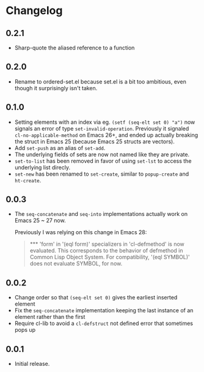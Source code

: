 # Changelog

## 0.2.1

- Sharp-quote the aliased reference to a function

## 0.2.0

- Rename to ordered-set.el because set.el is a bit too ambitious, even though it surprisingly isn't taken.

## 0.1.0

- Setting elements with an index via eg. `(setf (seq-elt set 0) "a")` now signals an error of type `set-invalid-operation`. Previously it signaled `cl-no-applicable-method` on Emacs 26+, and ended up actually breaking the struct in Emacs 25 (because Emacs 25 structs are vectors).
- Add `set-push` as an alias of `set-add`.
- The underlying fields of sets are now not named like they are private.
- `set-to-list` has been removed in favor of using `set-lst` to access the underlying list direcly.
- `set-new` has been renamed to `set-create`, similar to `popup-create` and `ht-create`.

## 0.0.3

- The `seq-concatenate` and `seq-into` implementations actually work on Emacs 25 ~ 27 now.

  Previously I was relying on this change in Emacs 28:

  > \*\*\* 'form' in '(eql form)' specializers in 'cl-defmethod' is now evaluated.
  > This corresponds to the behavior of defmethod in Common Lisp Object System.
  > For compatibility, '(eql SYMBOL)' does not evaluate SYMBOL, for now.

## 0.0.2

- Change order so that `(seq-elt set 0)` gives the earliest inserted element
- Fix the `seq-concatenate` implementation keeping the last instance of an element rather than the first
- Require cl-lib to avoid a `cl-defstruct` not defined error that sometimes pops up

## 0.0.1

- Initial release.
